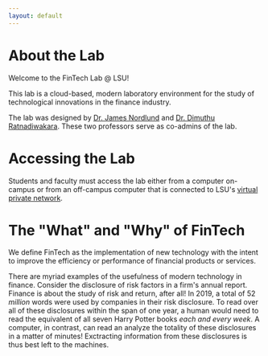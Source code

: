 ```yaml
---
layout: default
---
```


# About the Lab

Welcome to the FinTech Lab @ LSU!

This lab is a cloud-based, modern laboratory environment for the study of technological innovations in the finance industry.

The lab was designed by [Dr. James Nordlund](https://nordlund.ai) and [Dr. Dimuthu Ratnadiwakara](https://sites.google.com/view/dimuthu-ratnadiwakara).  These two professors serve as co-admins of the lab.

# Accessing the Lab

Students and faculty must access the lab either from a computer on-campus or from an off-campus computer that is connected to LSU's [virtual private network](https://networking.grok.lsu.edu/Browse.aspx?searchString=&searchDomain=Current&parentCategoryId=3682).

# The "What" and "Why" of FinTech

We define FinTech as the implementation of new technology with the intent to improve the efficiency or performance of financial products or services.

There are myriad examples of the usefulness of modern technology in finance.  Consider the disclosure of risk factors in a firm's annual report.  Finance is about the study of risk and return, after all!  In 2019, a total of 52 *million* words were used by companies in their risk disclosure.  To read over all of these disclosures within the span of one year, a human would need to read the equivalent of all seven Harry Potter books *each and every week*.  A computer, in contrast, can read an analyze the totality of these disclosures in a matter of minutes!   Exctracting information from these disclosures is thus best left to the machines.
